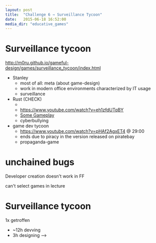 ```yaml
---
layout: post
title:  "Challenge 6 ⇾ Surveillance Tycoon"
date:   2015-06-18 16:52:00
media_dir: "educative_games"
---
```


<!-- topic: educative games -->

# Surveillance tycoon

<http://m0ru.github.io/gameful-design/games/surveillance_tycoon/index.html>

<!--
# 3 games

* Mirrors Edge
    * intro: criminalisation of activists
    * portraial of surveillance-state
* the setting of dishonored?
    * tech-access as measure of power
* shadowrun
* deus ex?
    * transhumanism
    * strong AI
* Skinner-Boxing @ FB-Games
* Fallout
    * Some of the bunkers
* prison tycoon?

* Democracy
* League:
    * ward's don't help you if you don't watch the minimap
    * bullying / reporting / tribunal
* gw2
    * azura - tech without bounds leading to much risk - especially inquest
        * they're surveilling trolls (asymetrically)
        * waking dragons in hunger for energy
    * char gen: all species, genders, skin colors, body types(?)

<!--
        Technikfolgen und Wissenschaftsethik in GW2

        * Die Spezies der Azura in Guild Wars 2 portraitiert eine naturwissenschenschaftsbasierte, akademische, technokratische Gesellschaft. Da sie allerdings hauptsächlich technikgetrieben Arbeiten und selten vorher die gesellschaftlichen oder ökologischen Folgen gänzlich durchdenken, erwachsen häufig Gefahren und andere negative Konsequenzen aus ihrem Handeln. Beispielsweise wurde eine der größten Bedrohungen, Primordus, durch ihren Energiehunger geweckt. Andere
          Themen sind AI-Human-Relationship, Umweltverschmutzung, Elitismus, Umgang mit Versuchspersonen (v.a. mit "geringeren" Spezien), Privatssphäre.

          Im spezifischen ist innerhalb der Azura-Gesellschaft noch die Organisation "Inquest" zu erwähnen. Wenn die akademische Welt Hollywood-Schurken hätte, würden sie sich verhalten die Agenten derselben. Neben einer noch extremeren Ausprägung der toxischen Verhaltensmuster der restlichen Azura-Gesellschaft, thematisiert ArenaNet mit ihnen auch noch Intelectual Property / Patentrecht sowie Publish-or-Perish-Kultur, wenn auch in der Form, als das sie
          häufig Arbeiten anderer Azura plagiarisieren um Ruhm einzuheimsen bzw neue Waffen zu produzieren.


          Grundlegende Awareness für Technikfolgen und Wissenschaftsethik starten.


              Azura-Charakter generieren
                  In den Azura-Gebieten questen & Lore aufmerksam lesen
                      Living Story spielen
                      -->

* Stanley
    * most of all: meta (about game-design)
    * work in modern office environments characterized by IT usage
    * surveillance
* Rust (CHECK)
    * <!--Als Detail des eigentlichen Überlebensspiels: Die Charaktere werden zufällig generiert, inkl. der Hautfarbe. Zusätzlich wird diese Generierung mit der Steam-Id der Spieler\*innen initialisiert. Als Resultat ist es nicht möglich das Aussehen der Charaktere zu verändern, mit dem mensch sich zu identifizieren versucht. In der Community werden allerdings nachwievor Spieler\*innen aufgrund der Hautfarbe ihres Charakters diskriminiert, was für viele von ihnen, vor allem aus begünstigten
      Demographien eine Erstmals-Erfahrung war.

      Sehr gut wird dies von Extra-Credits beschrieben:-->
    * <https://www.youtube.com/watch?v=eh1zfdUTqBY>
    * [Some Gameplay](https://www.youtube.com/watch?v=GopZRUyxxjw)
    * cyberbullying
* game dev tycoon
    * <https://www.youtube.com/watch?v=pHAf2AgxET4> @ 29:00
    * ends due to piracy in the version released on piratebay
    * propaganda-game

# unchained bugs

Developer creation doesn't work in FF

can't select games in lecture

# Surveillance tycoon

1x getroffen

* ~12h devving
* 3h designing
-->
